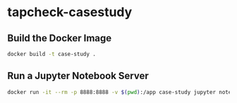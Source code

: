 # tapcheck-casestudy

## Build the Docker Image

```bash
docker build -t case-study .
```

## Run a Jupyter Notebook Server

```bash
docker run -it --rm -p 8888:8888 -v $(pwd):/app case-study jupyter notebook --ip=0.0.0.0 --allow-root --no-browser
```
